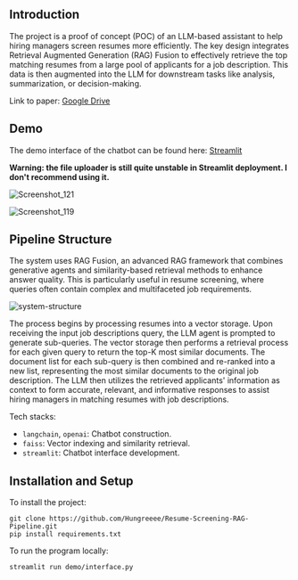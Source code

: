 ## Introduction

The project is a proof of concept (POC) of an LLM-based assistant to help hiring managers screen resumes more efficiently. The key design integrates Retrieval Augmented Generation (RAG) Fusion to effectively retrieve the top matching resumes from a large pool of applicants for a job description. This data is then augmented into the LLM for downstream tasks like analysis, summarization, or decision-making. 

Link to paper: [Google Drive](https://drive.google.com/file/d/1hg6wD1FWvdNfbqqGj9fT0r93ZHgCEmoQ/view?usp=sharing)

## Demo

The demo interface of the chatbot can be found here: [Streamlit](https://resume-screening-rag-gpt.streamlit.app)

**Warning: the file uploader is still quite unstable in Streamlit deployment. I don't recommend using it.**

![Screenshot_121](https://github.com/Hungreeee/Resume-Screening-RAG-Pipeline/assets/46376260/b585d5da-0e19-4f70-8735-19f18b83080c)

![Screenshot_119](https://github.com/Hungreeee/Resume-Screening-RAG-Pipeline/assets/46376260/991aee26-af7c-440f-b050-f5789aff3d84)

## Pipeline Structure

The system uses RAG Fusion, an advanced RAG framework that combines generative agents and similarity-based retrieval methods to enhance answer quality. This is particularly useful in resume screening, where queries often contain complex and multifaceted job requirements.

![system-structure](https://github.com/Hungreeee/Resume-Screening-LLM-RAG/assets/46376260/b108cbda-81fa-495c-b2a6-c3a279310bf6)

The process begins by processing resumes into a vector storage. Upon receiving the input job descriptions query, the LLM agent is prompted to generate sub-queries. The vector storage then performs a retrieval process for each given query to return the top-K most similar documents. The document list for each sub-query is then combined and re-ranked into a new list, representing the most similar documents to the original job description. The LLM then utilizes the retrieved applicants' information as context to form accurate, relevant, and informative responses to assist hiring managers in matching resumes with job descriptions.

Tech stacks: 
- `langchain`, `openai`: Chatbot construction.
- `faiss`: Vector indexing and similarity retrieval.
- `streamlit`: Chatbot interface development.

## Installation and Setup

To install the project:
```
git clone https://github.com/Hungreeee/Resume-Screening-RAG-Pipeline.git
pip install requirements.txt
```

To run the program locally:
```
streamlit run demo/interface.py
```

